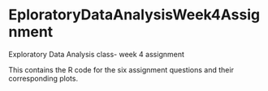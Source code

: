 # EploratoryDataAnalysisWeek4Assignment
Exploratory Data Analysis class- week 4 assignment

This contains the R code for the six assignment questions and their corresponding plots.
